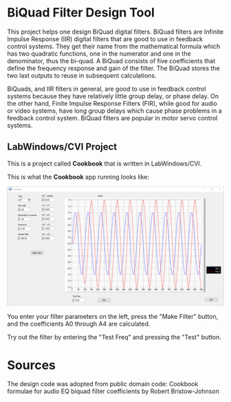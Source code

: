 # BiQuad Filter Design Tool

This project helps one design BiQuad digital filters. BiQuad filters are Infinite Impulse Response (IIR) digital filters that are good to use in feedback control systems.  They get their name from the mathematical formula which has two quadratic functions, one in the numerator and one in the denominator, thus the bi-quad.  A BiQuad consists of five coefficients that define the frequency response and gain of the filter.  The BiQuad stores the two last outputs to reuse in subsequent calculations.  

BiQuads, and IIR filters in general, are good to use in feedback control systems because they have relatively little group delay, or phase delay.  On the other hand, Finite Impulse Response Filters (FIR), while good for audio or video systems, have long group delays which cause phase problems in a feedback control system.  BiQuad filters are popular in motor servo control systems.

## LabWindows/CVI Project

This is a project called **Cookbook** that is  written in LabWindows/CVI.

This is what the **Cookbook** app running looks like:

![Cookbook App Screenshot](./images/screen_labwindows.png)

You enter your filter parameters on the left, press the "Make Filter" button, and the coefficients A0 through A4 are calculated.

Try out the filter by entering the "Test Freq" and pressing the "Test" button.

# Sources

The design code was adopted from public domain code:
Cookbook formulae for audio EQ biquad filter coefficients
by Robert Bristow-Johnson
